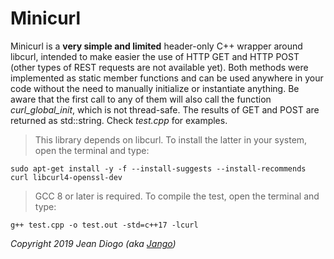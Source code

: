 # Minicurl

Minicurl is a **very simple and limited** header-only C++ wrapper around libcurl, intended to make easier the use of HTTP GET and HTTP POST (other types of REST requests are not available yet). Both methods were implemented as static member functions and can be used anywhere in your code without the need to manually initialize or instantiate anything. Be aware that the first call to any of them will also call the function *curl_global_init*, which is not thread-safe. The results of GET and POST are returned as std::string. Check *test.cpp* for examples.

> This library depends on libcurl. To install the latter in your system, open the terminal and type:

	sudo apt-get install -y -f --install-suggests --install-recommends curl libcurl4-openssl-dev

> GCC 8 or later is required. To compile the test, open the terminal and type:

	g++ test.cpp -o test.out -std=c++17 -lcurl

*Copyright 2019 Jean Diogo (aka [Jango](mailto:jeandiogo@gmail.com))*

